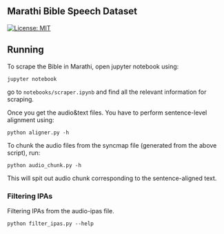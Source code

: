## Marathi Bible Speech Dataset


[![License: MIT](https://img.shields.io/badge/License-MIT-lightgrey.svg)](https://github.com/akki2825/marathi-bible-speech-dataset/blob/master/LICENSE)


## Running

To scrape the Bible in Marathi, open jupyter notebook using:

```
jupyter notebook
```

go to `notebooks/scraper.ipynb` and find all the relevant information for scraping.

Once you get the audio&text files. You have to perform sentence-level alignment using:

```
python aligner.py -h
```

To chunk the audio files from the syncmap file (generated from the above script), run:

```
python audio_chunk.py -h
```

This will spit out audio chunk corresponding to the sentence-aligned text.


### Filtering IPAs

Filtering IPAs from the audio-ipas file.

```
python filter_ipas.py --help
```
